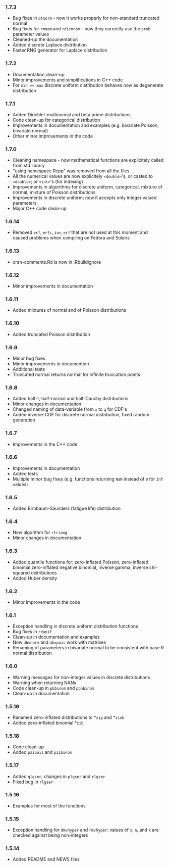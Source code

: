 
### 1.7.3

* Bug fixes in `qtnorm` - now it works properly for
  non-standard truncated normal
* Bug fixes for `rmnom` and `rdirmnom` - now they correctly
  use the `prob` parameter values
* Cleaned-up the documentation
* Added discrete Laplace distribution
* Faster RNG generator for Laplace distribution

### 1.7.2

* Documentation clean-up
* Minor improvements and simplifications in C++ code
* For `min == max` discrete uniform distribution behaves now
  as degenerate distribution

### 1.7.1

* Added Dirichlet-multinomial and beta prime distributions
* Code clean-up for categorical distribution
* Improvements in documentation and examples (e.g. bivariate Poisson,
  bivariate normal)
* Other minor improvements in the code

### 1.7.0

* Cleaning namespace - now mathematical functions are explicitely
  called from std library
* "using namespace Rcpp" was removed from all the files
* All the numerical values are now explicitely `<double>`'s,
  or casted to `<double>`; or `<int>`'s (for indexing)
* Improvements in algorithms for discrete uniform, categorical,
  mixture of normal, mixture of Poisson distributions
* Improvements in discrete uniform; now it accepts only integer
  valued parameters.
* Major C++ code clean-up

### 1.6.14

* Removed `erf`, `erfc`, `inv_erf` that are not used at this moment and
  caused problems when compiling on Fedora and Solaris

### 1.6.13

* cran-comments.Rd is now in .Rbuildignore

### 1.6.12

* Minor improvements in documentation

### 1.6.11

* Added mixtures of normal and of Poisson distributions

### 1.6.10

* Added truncated Poisson distribution

### 1.6.9

* Minor bug fixes
* Minor improvements in documention
* Additional tests
* Truncated normal returns normal for infinite truncation points

### 1.6.8

* Added half-t, half-normal and half-Cauchy distributions
* Minor changes in documentation
* Changed naming of data-variable from `x` to `q` for CDF's
* Added inverse-CDF for discrete normal distribution, fixed 
  random generation

### 1.6.7

* Improvements in the C++ code

### 1.6.6

* Improvements in documentation
* Added tests
* Multiple minor bug fixes (e.g. functions returning `NaN`
  instead of `0` for `Inf` values)

### 1.6.5

* Added Birnbaum-Saunders (fatigue life) distribution

### 1.6.4

* New algorithm for `rtriang`
* Minor changes in documentation

### 1.6.3

* Added quantile functions for: zero-inflated Poisson, zero-inflated binomial
  zero-inflated negative binomial, inverse gamma, inverse chi-squared
  distributions
* Added Huber density

### 1.6.2

* Minor improvements in the code

### 1.6.1

* Exception handling in discrete uniform distribution functions
* Bug fixes in `rdunif`
* Clean-up in documentation and examples
* Now `dbvnorm` and `dbvpois` work with matrixes
* Renaming of parameters in bivariate normal to be consistent with
  base R normal distribution

### 1.6.0

* Warning messages for non-integer values in discrete distributions
* Warning when returning NANs
* Code clean-up in `pbbinom` and `pbnbinom`
* Clean-up in documentation

### 1.5.19

* Ranamed zero-inflated distributions to *`zip` and *`zinb`
* Added zero-inflated binomial *`zib`

### 1.5.18

* Code clean-up
* Added `pzipois` and `pzibinom`

### 1.5.17

* Added `qlgser`; changes in `plgser` and `rlgser`
* Fixed bug in `rlgser`

### 1.5.16

* Examples for most of the functions

### 1.5.15

* Exception handling for `dmvhyper` and `rmvhyper`: values of `x`, `n`,
  and `k` are checked against being non-integers

### 1.5.14

* Added README and NEWS files

